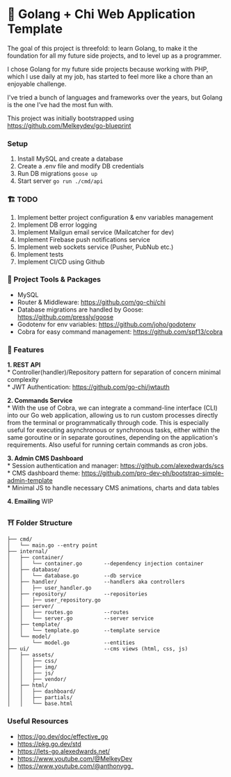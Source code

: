 # 🥶 Golang + Chi Web Application Template
The goal of this project is threefold: to learn Golang, to make it the foundation for all my future side projects, and to level up as a programmer.

I chose Golang for my future side projects because working with PHP, which I use daily at my job, has started to feel more like a chore than an enjoyable challenge. 

I've tried a bunch of languages and frameworks over the years, but Golang is the one I’ve had the most fun with.

This project was initially bootstrapped using https://github.com/Melkeydev/go-blueprint

### Setup
1. Install MySQL and create a database
2. Create a .env file and modify DB credentials
3. Run DB migrations `goose up`
4. Start server `go run ./cmd/api `

### 🏗️ TODO
1. Implement better project configuration & env variables management
2. Implement DB error logging 
4. Implement Mailgun email service (Mailcatcher for dev)
5. Implement Firebase push notifications service
6. Implement web sockets service (Pusher, PubNub etc.)
7. Implement tests
8. Implement CI/CD using Github

### 🧰 Project Tools & Packages
* MySQL
* Router & Middleware: https://github.com/go-chi/chi
* Database migrations are handled by Goose: https://github.com/pressly/goose
* Godotenv for env variables: https://github.com/joho/godotenv
* Cobra for easy command management: https://github.com/spf13/cobra

### 🚀 Features
**1. REST API**
    <br> * Controller(handler)/Repository pattern for separation of concern minimal complexity
    <br> * JWT Authentication: https://github.com/go-chi/jwtauth

**2. Commands Service**
    <br> * With the use of Cobra, we can integrate a command-line interface (CLI) into our Go web application, allowing us to run custom processes directly from the terminal or programmatically through code. This is especially useful for executing asynchronous or synchronous tasks, either within the same goroutine or in separate goroutines, depending on the application's requirements. Also useful for running certain commands as cron jobs.

**3. Admin CMS Dashboard**
    <br>* Session authentication and manager: https://github.com/alexedwards/scs
    <br>* CMS dashboard theme: https://github.com/pro-dev-ph/bootstrap-simple-admin-template
    <br>* Minimal JS to handle necessary CMS animations, charts and data tables

**4. Emailing** WIP

### ⛩️ Folder Structure
```
├── cmd/
│   └── main.go --entry point
├── internal/
│   ├── container/
│   │   └── container.go       --dependency injection container
│   ├── database/
│   │   └── database.go        --db service
│   ├── handler/               --handlers aka controllers
│   │   ├── user_handler.go
│   ├── repository/            --repositories
│   │   ├── user_repository.go
│   ├── server/                
│   │   ├── routes.go          --routes
│   │   └── server.go          --server service
│   ├── template/
│   │   └── template.go        --template service
│   └── model/
│       └── model.go           --entities
├── ui/                        --cms views (html, css, js)
│   ├── assets/
│   │   ├── css/
│   │   ├── img/
│   │   ├── js/
│   │   ├── vendor/
│   ├── html/
│   │   ├── dashboard/
│   │   ├── partials/
│   │   └── base.html
```

### Useful Resources
* https://go.dev/doc/effective_go
* https://pkg.go.dev/std
* https://lets-go.alexedwards.net/
* https://www.youtube.com/@MelkeyDev
* https://www.youtube.com/@anthonygg_